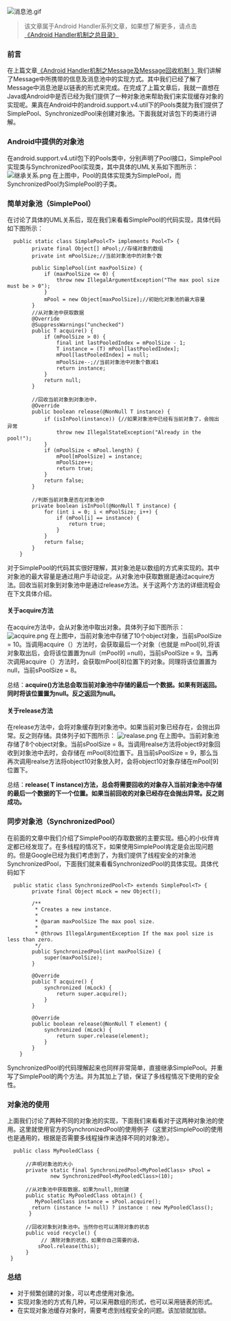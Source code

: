 ![消息池.gif](https://upload-images.jianshu.io/upload_images/2824145-0be39b98baebb871.gif?imageMogr2/auto-orient/strip)

>该文章属于Android Handler系列文章，如果想了解更多，请点击
[《Android Handler机制之总目录》](https://www.jianshu.com/p/43bb31d8a742)

### 前言
在上篇文章[《Android Handler机制之Message及Message回收机制 》](https://www.jianshu.com/p/d0ef4edd4407)我们讲解了Message中所携带的信息及消息池中的实现方式。其中我们已经了解了Message中消息池是以链表的形式来完成。在完成了上篇文章后，我就一直想在Java或Android中是否已经为我们提供了一种对象池来帮助我们来实现缓存对象的实现呢。果真在Android中的android.support.v4.util下的Pools类就为我们提供了SimplePool、SynchronizedPool来创建对象池。下面我就对该包下的类进行讲解。

### Android中提供的对象池
在android.support.v4.util包下的Pools类中，分别声明了Pool接口，SimplePool实现类与SynchronizedPool实现类，其中具体的UML关系如下图所示：
![继承关系.png](https://upload-images.jianshu.io/upload_images/2824145-0cc634c790076912.png?imageMogr2/auto-orient/strip%7CimageView2/2/w/1240)
在上图中，Pool的具体实现类为SimplePool，而SynchronizedPool为SimplePool的子类。

### 简单对象池（SimplePool）
在讨论了具体的UML关系后，现在我们来看看SimplePool的代码实现，具体代码如下图所示：
```
  public static class SimplePool<T> implements Pool<T> {
        private final Object[] mPool;//存储对象的数组
        private int mPoolSize;//当前对象池中的对象个数
		
        public SimplePool(int maxPoolSize) {
            if (maxPoolSize <= 0) {
                throw new IllegalArgumentException("The max pool size must be > 0");
            }
            mPool = new Object[maxPoolSize];//初始化对象池的最大容量
        }
		//从对象池中获取数据
        @Override
        @SuppressWarnings("unchecked")
        public T acquire() {
            if (mPoolSize > 0) {
                final int lastPooledIndex = mPoolSize - 1;
                T instance = (T) mPool[lastPooledIndex];
                mPool[lastPooledIndex] = null;
                mPoolSize--;//当前对象池中对象个数减1
                return instance;
            }
            return null;
        }
		
		//回收当前对象到对象池中，
        @Override
        public boolean release(@NonNull T instance) {
            if (isInPool(instance)) {//如果对象池中已经有当前对象了，会抛出异常
                throw new IllegalStateException("Already in the pool!");
            }
            if (mPoolSize < mPool.length) {
                mPool[mPoolSize] = instance;
                mPoolSize++;
                return true;
            }
            return false;
        }
		
		//判断当前对象是否在对象池中
        private boolean isInPool(@NonNull T instance) {
            for (int i = 0; i < mPoolSize; i++) {
                if (mPool[i] == instance) {
                    return true;
                }
            }
            return false;
        }
    }
```
对于SimplePool的代码其实很好理解，其对象池是以数组的方式来实现的。其中对象池的最大容量是通过用户手动设定。从对象池中获取数据是通过acquire方法。回收当前对象到对象池中是通过release方法。关于这两个方法的详细流程会在下文具体介绍。
#### 关于acquire方法
在acquire方法中，会从对象池中取出对象。具体列子如下图所示：
![acquire.png](https://upload-images.jianshu.io/upload_images/2824145-f78d7c7a39ac57c7.png?imageMogr2/auto-orient/strip%7CimageView2/2/w/1240)
在上图中，当前对象池中存储了10个object对象，当前sPoolSize = 10。当调用acquire（）方法时，会获取最后一个对象（也就是 mPool[9],将该对象取出后，会将该位置置为null（mPool9] =null)，当前sPoolSize = 9。当再次调用acquire（）方法时，会获取mPool[8]位置下的对象。同理将该位置置为null，当前sPoolSize = 8。

总结：**acquire()方法总会取当前对象池中存储的最后一个数据。如果有则返回。同时将该位置置为null。反之返回为null。**

#### 关于release方法
在release方法中，会将对象缓存到对象池中。如果当前对象已经存在，会抛出异常。反之则存储。具体列子如下图所示：
![realase.png](https://upload-images.jianshu.io/upload_images/2824145-4a6a47a74c4d2913.png?imageMogr2/auto-orient/strip%7CimageView2/2/w/1240)
在上图中。当前对象池存储了8个object对象。当前sPoolSize = 8。当调用realse方法将object9对象回收到对象池中去时，会存储在 mPool[8]位置下。且当前sPoolSize = 9，那么当再次调用realse方法将object10对象放入时，会将object10对象存储在mPool[9]位置下。

总结：**release( T instance)方法，总会将需要回收的对象存入当前对象池中存储的最后一个数据的下一个位置。如果当前回收的对象已经存在会抛出异常。反之则成功。**

### 同步对象池（SynchronizedPool）
在前面的文章中我们介绍了SimplePool的存取数据的主要实现。细心的小伙伴肯定都已经发现了。在多线程的情况下，如果使用SimplePool肯定是会出现问题的。但是Google已经为我们考虑到了，为我们提供了线程安全的对象池SynchronizedPool，下面我们就来看看SynchronizedPool的具体实现。具体代码如下
```
  public static class SynchronizedPool<T> extends SimplePool<T> {
        private final Object mLock = new Object();

        /**
         * Creates a new instance.
         *
         * @param maxPoolSize The max pool size.
         *
         * @throws IllegalArgumentException If the max pool size is less than zero.
         */
        public SynchronizedPool(int maxPoolSize) {
            super(maxPoolSize);
        }

        @Override
        public T acquire() {
            synchronized (mLock) {
                return super.acquire();
            }
        }

        @Override
        public boolean release(@NonNull T element) {
            synchronized (mLock) {
                return super.release(element);
            }
        }
    }
```
SynchronizedPool的代码理解起来也同样非常简单，直接继承SimplePool。并重写了SimplePool的两个方法。并为其加上了锁，保证了多线程情况下使用的安全性。

### 对象池的使用
上面我们讨论了两种不同的对象池的实现，下面我们来看看对于这两种对象池的使用。这里就使用官方的SynchronizedPool的使用例子（这里对SimplePool的使用也是通用的，根据是否需要多线程操作来选择不同的对象池）。
```
  public class MyPooledClass {
	 
	  //声明对象池的大小
      private static final SynchronizedPool<MyPooledClass> sPool =
              new SynchronizedPool<MyPooledClass>(10);
              
	  //从对象池中获取数据，如果为null,则创建
      public static MyPooledClass obtain() {
         MyPooledClass instance = sPool.acquire();
        return (instance != null) ? instance : new MyPooledClass();
       }
	  
	  //回收对象到对象池中。当然你也可以清除对象的状态
      public void recycle() {
           // 清除对象的状态，如果你自己需要的话，
          sPool.release(this);
      }
 }
```

### 总结
- 对于频繁创建的对象，可以考虑使用对象池。
- 实现对象池的方式有几种，可以采用数组的形式，也可以采用链表的形式。
- 在实现对象池缓存对象时，需要考虑到线程安全的问题。该加锁就加锁。

